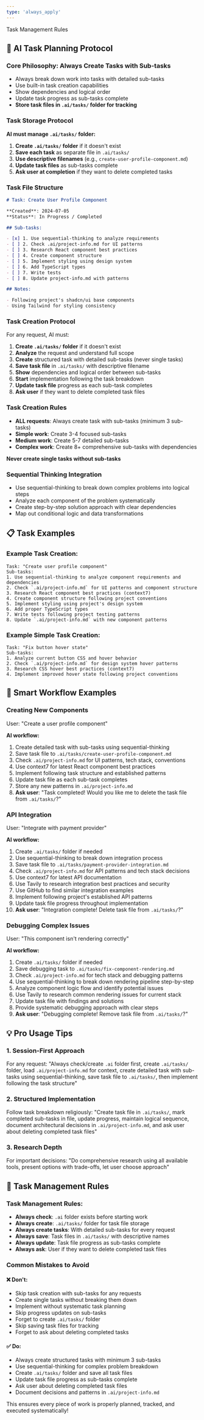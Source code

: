```yaml
---
type: 'always_apply'
---
```


Task Management Rules

## 🎯 AI Task Planning Protocol

### Core Philosophy: Always Create Tasks with Sub-tasks

- Always break down work into tasks with detailed sub-tasks
- Use built-in task creation capabilities
- Show dependencies and logical order
- Update task progress as sub-tasks complete
- **Store task files in `.ai/tasks/` folder for tracking**

### Task Storage Protocol

**AI must manage `.ai/tasks/` folder:**

1. **Create `.ai/tasks/` folder** if it doesn't exist
2. **Save each task** as separate file in `.ai/tasks/`
3. **Use descriptive filenames** (e.g., `create-user-profile-component.md`)
4. **Update task files** as sub-tasks complete
5. **Ask user at completion** if they want to delete completed tasks

### Task File Structure

```markdown
# Task: Create User Profile Component

**Created**: 2024-07-05
**Status**: In Progress / Completed

## Sub-tasks:

- [x] 1. Use sequential-thinking to analyze requirements
- [ ] 2. Check .ai/project-info.md for UI patterns
- [ ] 3. Research React component best practices
- [ ] 4. Create component structure
- [ ] 5. Implement styling using design system
- [ ] 6. Add TypeScript types
- [ ] 7. Write tests
- [ ] 8. Update project-info.md with patterns

## Notes:

- Following project's shadcn/ui base components
- Using Tailwind for styling consistency
```

### Task Creation Protocol

For any request, AI must:

1. **Create `.ai/tasks/` folder** if it doesn't exist
2. **Analyze** the request and understand full scope
3. **Create** structured task with detailed sub-tasks (never single tasks)
4. **Save task file** in `.ai/tasks/` with descriptive filename
5. **Show** dependencies and logical order between sub-tasks
6. **Start** implementation following the task breakdown
7. **Update task file** progress as each sub-task completes
8. **Ask user** if they want to delete completed task files

### Task Creation Rules

- **ALL requests**: Always create task with sub-tasks (minimum 3 sub-tasks)
- **Simple work**: Create 3-4 focused sub-tasks
- **Medium work**: Create 5-7 detailed sub-tasks
- **Complex work**: Create 8+ comprehensive sub-tasks with dependencies

**Never create single tasks without sub-tasks**

### Sequential Thinking Integration

- Use sequential-thinking to break down complex problems into logical steps
- Analyze each component of the problem systematically
- Create step-by-step solution approach with clear dependencies
- Map out conditional logic and data transformations

## 📋 Task Examples

### Example Task Creation:

```
Task: "Create user profile component"
Sub-tasks:
1. Use sequential-thinking to analyze component requirements and dependencies
2. Check `.ai/project-info.md` for UI patterns and component structure
3. Research React component best practices (context7)
4. Create component structure following project conventions
5. Implement styling using project's design system
6. Add proper TypeScript types
7. Write tests following project testing patterns
8. Update `.ai/project-info.md` with new component patterns
```

### Example Simple Task Creation:

```
Task: "Fix button hover state"
Sub-tasks:
1. Analyze current button CSS and hover behavior
2. Check `.ai/project-info.md` for design system hover patterns
3. Research CSS hover best practices (context7)
4. Implement improved hover state following project conventions
```

## 🎪 Smart Workflow Examples

### Creating New Components

User: "Create a user profile component"

**AI workflow:**

1. Create detailed task with sub-tasks using sequential-thinking
2. Save task file to `.ai/tasks/create-user-profile-component.md`
3. Check `.ai/project-info.md` for UI patterns, tech stack, conventions
4. Use context7 for latest React component best practices
5. Implement following task structure and established patterns
6. Update task file as each sub-task completes
7. Store any new patterns in `.ai/project-info.md`
8. **Ask user**: "Task completed! Would you like me to delete the task file from `.ai/tasks/`?"

### API Integration

User: "Integrate with payment provider"

**AI workflow:**

1. Create `.ai/tasks/` folder if needed
2. Use sequential-thinking to break down integration process
3. Save task file to `.ai/tasks/payment-provider-integration.md`
4. Check `.ai/project-info.md` for API patterns and tech stack decisions
5. Use context7 for latest API documentation
6. Use Tavily to research integration best practices and security
7. Use GitHub to find similar integration examples
8. Implement following project's established API patterns
9. Update task file progress throughout implementation
10. **Ask user**: "Integration complete! Delete task file from `.ai/tasks/`?"

### Debugging Complex Issues

User: "This component isn't rendering correctly"

**AI workflow:**

1. Create `.ai/tasks/` folder if needed
2. Save debugging task to `.ai/tasks/fix-component-rendering.md`
3. Check `.ai/project-info.md` for tech stack and debugging patterns
4. Use sequential-thinking to break down rendering pipeline step-by-step
5. Analyze component logic flow and identify potential issues
6. Use Tavily to research common rendering issues for current stack
7. Update task file with findings and solutions
8. Provide systematic debugging approach with clear steps
9. **Ask user**: "Debugging complete! Remove task file from `.ai/tasks/`?"

## 💡 Pro Usage Tips

### 1. Session-First Approach

For any request:
"Always check/create `.ai` folder first, create `.ai/tasks/` folder, load `.ai/project-info.md` for context, create detailed task with sub-tasks using sequential-thinking, save task file to `.ai/tasks/`, then implement following the task structure"

### 2. Structured Implementation

Follow task breakdown religiously:
"Create task file in `.ai/tasks/`, mark completed sub-tasks in file, update progress, maintain logical sequence, document architectural decisions in `.ai/project-info.md`, and ask user about deleting completed task files"

### 3. Research Depth

For important decisions:
"Do comprehensive research using all available tools, present options with trade-offs, let user choose approach"

## 🚨 Task Management Rules

### Task Management Rules:

- **Always check**: `.ai` folder exists before starting work
- **Always create**: `.ai/tasks/` folder for task file storage
- **Always create tasks**: With detailed sub-tasks for every request
- **Always save**: Task files in `.ai/tasks/` with descriptive names
- **Always update**: Task file progress as sub-tasks complete
- **Always ask**: User if they want to delete completed task files

### Common Mistakes to Avoid

#### ❌ Don't:

- Skip task creation with sub-tasks for any requests
- Create single tasks without breaking them down
- Implement without systematic task planning
- Skip progress updates on sub-tasks
- Forget to create `.ai/tasks/` folder
- Skip saving task files for tracking
- Forget to ask about deleting completed tasks

#### ✅ Do:

- Always create structured tasks with minimum 3 sub-tasks
- Use sequential-thinking for complex problem breakdown
- Create `.ai/tasks/` folder and save all task files
- Update task file progress as sub-tasks complete
- Ask user about deleting completed task files
- Document decisions and patterns in `.ai/project-info.md`

This ensures every piece of work is properly planned, tracked, and executed systematically!
